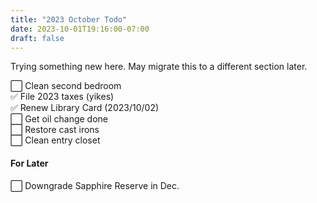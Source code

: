 ```yaml
---
title: "2023 October Todo"
date: 2023-10-01T19:16:00-07:00
draft: false
---
```

Trying something new here. May migrate this to a different section later.

 ⬜️ Clean second bedroom\
 ✅ File 2023 taxes (yikes)\
 ✅ Renew Library Card (2023/10/02)\
 ⬜️ Get oil change done\
 ⬜️ Restore cast irons\
 ⬜️ Clean entry closet

#### For Later
⬜️ Downgrade Sapphire Reserve in Dec.
